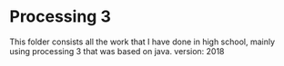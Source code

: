 # Processing 3
This folder consists all the work that I have done in high school, mainly using processing 3 that was based on java.
version: 2018
